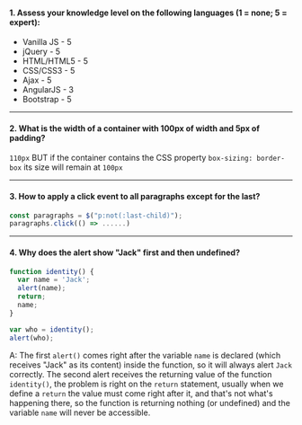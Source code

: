 #### 1. Assess your knowledge level on the following languages (1 = none; 5 = expert):

- Vanilla JS - 5
- jQuery - 5
- HTML/HTML5 - 5
- CSS/CSS3 - 5
- Ajax - 5
- AngularJS - 3
- Bootstrap - 5

---

#### 2. What is the width of a container with 100px of width and 5px of padding?

`110px` BUT if the container contains the CSS property `box-sizing: border-box` its size will remain at `100px`

---

#### 3. How to apply a click event to all paragraphs except for the last?

```js
const paragraphs = $("p:not(:last-child)");
paragraphs.click(() => ......)
```

---

#### 4. Why does the alert show "Jack" first and then undefined?

```js
function identity() {
  var name = 'Jack';
  alert(name);
  return;
  name;
}

var who = identity();
alert(who);
```

A: The first `alert()` comes right after the variable `name` is declared (which receives "Jack" as its content) inside the function, so it will always alert `Jack` correctly.
The second alert receives the returning value of the function `identity()`, the problem is right on the `return` statement, usually when we define a `return` the value must come right after it, and that's not what's happening there, so the function is returning nothing (or undefined) and the variable `name` will never be accessible.
